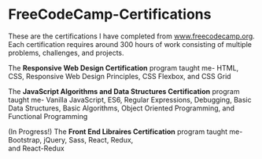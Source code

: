 # FreeCodeCamp-Certifications
These are the certifications I have completed from www.freecodecamp.org. Each certification requires around 300 hours of work consisting of multiple problems, challenges, and projects.

The <b>Responsive Web Design Certification</b> program taught me-
  HTML,
  CSS,
  Responsive Web Design Principles,
  CSS Flexbox,
  and CSS Grid

The <b>JavaScript Algorithms and Data Structures Certification</b> program taught me-
  Vanilla JavaScript,
  ES6,
  Regular Expressions,
  Debugging,
  Basic Data Structures,
  Basic Algorithms,
  Object Oriented Programming,
  and Functional Programming

(In Progress!) The <b>Front End Libraires Certification</b> program taught me-
  Bootstrap,
  jQuery,
  Sass,
  React,
  Redux,
  <br>and React-Redux
